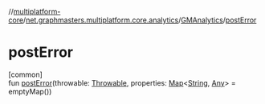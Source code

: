 //[multiplatform-core](../../../index.md)/[net.graphmasters.multiplatform.core.analytics](../index.md)/[GMAnalytics](index.md)/[postError](post-error.md)

# postError

[common]\
fun [postError](post-error.md)(throwable: [Throwable](https://kotlinlang.org/api/latest/jvm/stdlib/kotlin/-throwable/index.html), properties: [Map](https://kotlinlang.org/api/latest/jvm/stdlib/kotlin.collections/-map/index.html)&lt;[String](https://kotlinlang.org/api/latest/jvm/stdlib/kotlin/-string/index.html), [Any](https://kotlinlang.org/api/latest/jvm/stdlib/kotlin/-any/index.html)&gt; = emptyMap())
